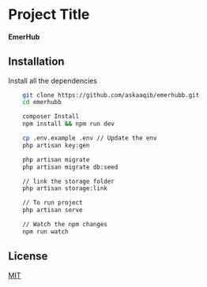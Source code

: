 # Project Title

#### EmerHub

## Installation

Install all the dependencies

```bash 
    git clone https://github.com/askaaqib/emerhubb.git
    cd emerhubb

    composer Install
    npm install && npm run dev

    cp .env.example .env // Update the env
    php artisan key:gen

    php artisan migrate
    php artisan migrate db:seed

    // link the storage folder
    php artisan storage:link

    // To run project
    php artisan serve

    // Watch the npm changes
    npm run watch

```

## License

[MIT](https://choosealicense.com/licenses/mit/)

  
